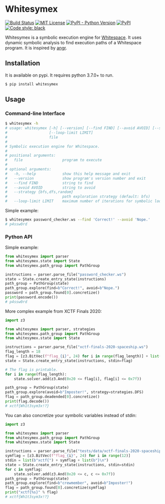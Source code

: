 # Whitesymex
[![Build Status](https://github.com/umutoztunc/whitesymex/workflows/build/badge.svg)](https://github.com/umutoztunc/whitesymex/actions)
[![MIT License](https://img.shields.io/badge/license-MIT-blue.svg)](LICENSE)
[![PyPI - Python Version](https://img.shields.io/pypi/pyversions/whitesymex)](https://pypi.org/project/whitesymex)
[![PyPI](https://img.shields.io/pypi/v/whitesymex)](https://pypi.org/project/whitesymex)
[![Code style: black](https://img.shields.io/badge/code%20style-black-000000.svg)](https://github.com/psf/black)


Whitesymex is a symbolic execution engine for [Whitespace](https://en.wikipedia.org/wiki/Whitespace_(programming_language)). It uses dynamic symbolic analysis to find execution paths of a Whitespace program. It is inspired by [angr](//angr.io).

## Installation
It is available on pypi. It requires python 3.7.0+ to run.

```sh
$ pip install whitesymex
```

## Usage
### Command-line Interface
```sh
$ whitesymex -h
# usage: whitesymex [-h] [--version] [--find FIND] [--avoid AVOID] [--strategy {bfs,dfs,random}]
#                   [--loop-limit LIMIT]
#                   file
#
# Symbolic execution engine for Whitespace.
#
# positional arguments:
#   file                  program to execute
#
# optional arguments:
#   -h, --help            show this help message and exit
#   --version             show program's version number and exit
#   --find FIND           string to find
#   --avoid AVOID         string to avoid
#   --strategy {bfs,dfs,random}
#                         path exploration strategy (default: bfs)
#   --loop-limit LIMIT    maximum number of iterations for symbolic loops
```

Simple example:
```sh
$ whitesymex password_checker.ws --find 'Correct!' --avoid 'Nope.'
# p4ssw0rd
```

### Python API
Simple example:
```python
from whitesymex import parser
from whitesymex.state import State
from whitesymex.path_group import PathGroup

instructions = parser.parse_file("password_checker.ws")
state = State.create_entry_state(instructions)
path_group = PathGroup(state)
path_group.explore(find=b"Correct!", avoid=b"Nope.")
password = path_group.found[0].concretize()
print(password.encode())
# p4ssw0rd
```

More complex example from XCTF Finals 2020:
```python
import z3

from whitesymex import parser, strategies
from whitesymex.path_group import PathGroup
from whitesymex.state import State

instructions = parser.parse_file("xctf-finals-2020-spaceship.ws")
flag_length = 18
flag = [z3.BitVec(f"flag_{i}", 24) for i in range(flag_length)] + list(b"\n")
state = State.create_entry_state(instructions, stdin=flag)

# The flag is printable.
for i in range(flag_length):
    state.solver.add(z3.And(0x20 <= flag[i], flag[i] <= 0x7f))

path_group = PathGroup(state)
path_group.explore(avoid=b"Imposter!", strategy=strategies.DFS)
flag = path_group.deadended[0].concretize()
print(flag.decode())
# xctf{Wh1t3sym3x!?}
```

You can also concretize your symbolic variables instead of stdin:
```python
import z3

from whitesymex import parser
from whitesymex.path_group import PathGroup
from whitesymex.state import State

instructions = parser.parse_file("tests/data/xctf-finals-2020-spaceship.ws")
symflag = [z3.BitVec(f"flag_{i}", 24) for i in range(12)]
stdin = list(b"xctf{") + symflag + list(b"}\n")
state = State.create_entry_state(instructions, stdin=stdin)
for c in symflag:
    state.solver.add(z3.And(0x20 <= c, c <= 0x7f))
path_group = PathGroup(state)
path_group.explore(find=b"crewmember", avoid=b"Imposter!")
flag = path_group.found[0].concretize(symflag)
print("xctf{%s}" % flag)
# xctf{Wh1t3sym3x!?}
```
